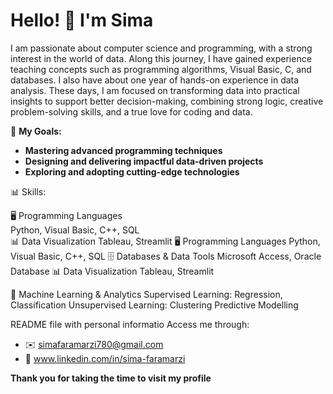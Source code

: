 # Hello! 👋 I'm Sima


  I am passionate about computer science and programming, with a strong interest in the world of data. Along this journey, I have 
  gained experience teaching concepts such as programming algorithms, Visual Basic, C, and databases. I also have about one year of 
  hands-on experience in data analysis. These days, I am focused on transforming data into practical insights to support better 
  decision-making, combining strong logic, creative problem-solving skills, and a true love for coding and data.

🎯 **My Goals:**
- **Mastering advanced programming techniques**
- **Designing and delivering impactful data-driven projects**
- **Exploring and adopting cutting-edge technologies**


📊 Skills:

🖥️ Programming Languages                                         
Python, Visual Basic, C++, SQL                                  
📊 Data Visualization
Tableau, Streamlit
🖥️ Programming Languages 
Python, Visual Basic, C++, SQL
🗄️ Databases & Data Tools 
Microsoft Access, Oracle Database
📊 Data Visualization 
Tableau, Streamlit 

 🤖  Machine Learning & Analytics 
 Supervised Learning: Regression, Classification
Unsupervised Learning: Clustering
Predictive Modelling 
                                                                    
 README file with personal informatio
Access me through: 

- ✉️️ simafaramarzi780@gmail.com
- 🔗 www.linkedin.com/in/sima-faramarzi

**Thank you for taking the time to visit my profile**
